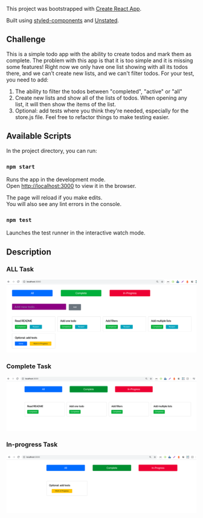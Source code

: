 This project was bootstrapped with [Create React App](https://github.com/facebook/create-react-app).

Built using [styled-components](https://www.styled-components.com) and [Unstated](https://github.com/jamiebuilds/unstated).

## Challenge

This is a simple todo app with the ability to create todos and mark them as complete.
The problem with this app is that it is too simple and it is missing some features!
Right now we only have one list showing with all its todos there, and we can’t create new lists, and we can't filter todos.
For your test, you need to add:

1. The ability to filter the todos between "completed", "active" or "all"
2. Create new lists and show all of the lists of todos. When opening any list, it will then show the items of the list.
3. Optional: add tests where you think they're needed, especially for the store.js file. Feel free to refactor things to make testing easier.

## Available Scripts

In the project directory, you can run:

### `npm start`

Runs the app in the development mode.<br>
Open [http://localhost:3000](http://localhost:3000) to view it in the browser.

The page will reload if you make edits.<br>
You will also see any lint errors in the console.

### `npm test`

Launches the test runner in the interactive watch mode.<br>

## Description

### ALL Task

![alt text](images/all.png 'All Task')

### Complete Task

![alt text](images/complete.png 'Complete Task')

### In-progress Task

![alt text](images/in-progress.png 'In-progress')
